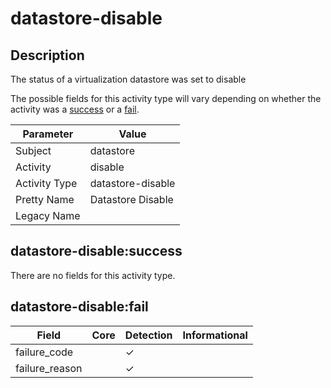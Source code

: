datastore-disable
=================

Description
-----------
The status of a virtualization datastore was set to disable

The possible fields for this activity type will vary depending on whether the activity was a [success](#datastore-disablesuccess) or a [fail](#datastore-disablefail).

| Parameter     | Value             |
| ------------- | ----------------- |
| Subject       | datastore         |
| Activity      | disable           |
| Activity Type | datastore-disable |
| Pretty Name   | Datastore Disable |
| Legacy Name   |                   |

datastore-disable:success
-------------------------

There are no fields for this activity type.


datastore-disable:fail
----------------------

| Field          | Core | Detection | Informational |
| -------------- | ---- | --------- | ------------- |
| failure_code   |      | &#10003;  |               |
| failure_reason |      | &#10003;  |               |